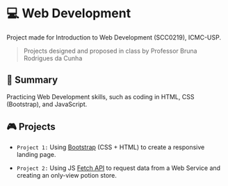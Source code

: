 # 💻 Web Development

Project made for Introduction to Web Development (SCC0219), ICMC-USP.
> Projects designed and proposed in class by Professor Bruna Rodrigues da Cunha

## 📖 Summary

Practicing Web Development skills, such as coding in HTML, CSS (Bootstrap), and JavaScript.

## 🎮 Projects

- `Project 1:` Using [Bootstrap](https://getbootstrap.com/) (CSS + HTML) to create a responsive landing page.

- `Project 2:` Using JS [Fetch API](https://developer.mozilla.org/pt-BR/docs/Web/API/Fetch_API/Using_Fetch) to request data from a Web Service and creating an only-view potion store.
